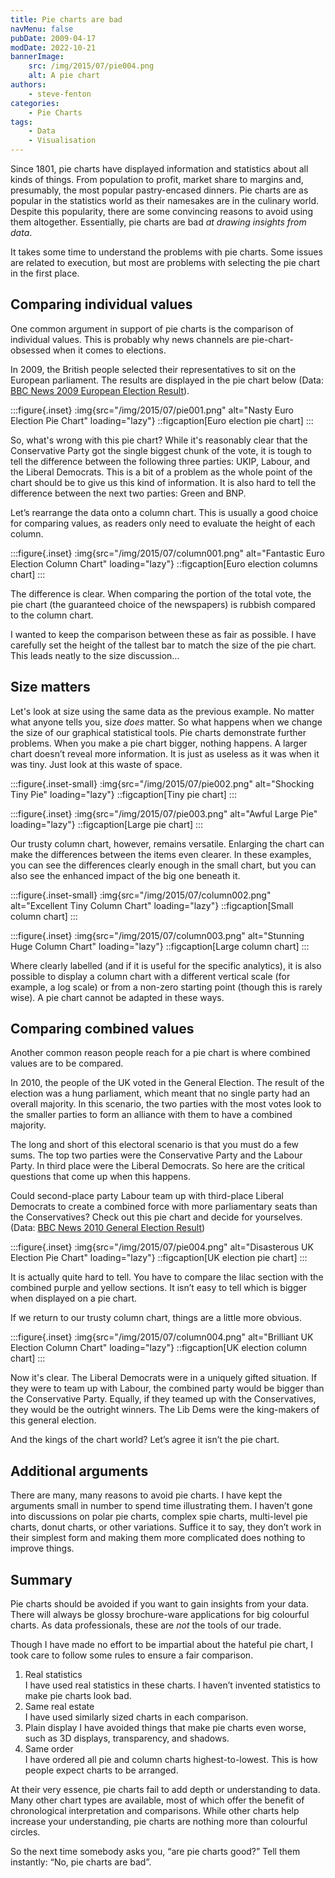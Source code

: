 ```yaml
---
title: Pie charts are bad
navMenu: false
pubDate: 2009-04-17
modDate: 2022-10-21
bannerImage:
    src: /img/2015/07/pie004.png
    alt: A pie chart
authors:
    - steve-fenton
categories:
    - Pie Charts
tags:
    - Data
    - Visualisation
---
```


Since 1801, pie charts have displayed information and statistics about all kinds of things. From population to profit, market share to margins and, presumably, the most popular pastry-encased dinners. Pie charts are as popular in the statistics world as their namesakes are in the culinary world. Despite this popularity, there are some convincing reasons to avoid using them altogether. Essentially, pie charts are bad *at drawing insights from data*.

It takes some time to understand the problems with pie charts. Some issues are related to execution, but most are problems with selecting the pie chart in the first place.

## Comparing individual values

One common argument in support of pie charts is the comparison of individual values. This is probably why news channels are pie-chart-obsessed when it comes to elections.

In 2009, the British people selected their representatives to sit on the European parliament. The results are displayed in the pie chart below (Data: [BBC News 2009 European Election Result](http://news.bbc.co.uk/1/shared/bsp/hi/elections/euro/09/html/ukregion_999999.stm)).

:::figure{.inset}
:img{src="/img/2015/07/pie001.png" alt="Nasty Euro Election Pie Chart" loading="lazy"}
::figcaption[Euro election pie chart]
:::

So, what's wrong with this pie chart? While it's reasonably clear that the Conservative Party got the single biggest chunk of the vote, it is tough to tell the difference between the following three parties: UKIP, Labour, and the Liberal Democrats. This is a bit of a problem as the whole point of the chart should be to give us this kind of information. It is also hard to tell the difference between the next two parties: Green and BNP.

Let’s rearrange the data onto a column chart. This is usually a good choice for comparing values, as readers only need to evaluate the height of each column.

:::figure{.inset}
:img{src="/img/2015/07/column001.png" alt="Fantastic Euro Election Column Chart" loading="lazy"}
::figcaption[Euro election columns chart]
:::

The difference is clear. When comparing the portion of the total vote, the pie chart (the guaranteed choice of the newspapers) is rubbish compared to the column chart.

I wanted to keep the comparison between these as fair as possible. I have carefully set the height of the tallest bar to match the size of the pie chart. This leads neatly to the size discussion…

## Size matters

Let's look at size using the same data as the previous example. No matter what anyone tells you, size *does* matter. So what happens when we change the size of our graphical statistical tools. Pie charts demonstrate further problems. When you make a pie chart bigger, nothing happens. A larger chart doesn’t reveal more information. It is just as useless as it was when it was tiny. Just look at this waste of space.

:::figure{.inset-small}
:img{src="/img/2015/07/pie002.png" alt="Shocking Tiny Pie" loading="lazy"}
::figcaption[Tiny pie chart]
:::

:::figure{.inset}
:img{src="/img/2015/07/pie003.png" alt="Awful Large Pie" loading="lazy"}
::figcaption[Large pie chart]
:::

Our trusty column chart, however, remains versatile. Enlarging the chart can make the differences between the items even clearer. In these examples, you can see the differences clearly enough in the small chart, but you can also see the enhanced impact of the big one beneath it.

:::figure{.inset-small}
:img{src="/img/2015/07/column002.png" alt="Excellent Tiny Column Chart" loading="lazy"}
::figcaption[Small column chart]
:::

:::figure{.inset}
:img{src="/img/2015/07/column003.png" alt="Stunning Huge Column Chart" loading="lazy"}
::figcaption[Large column chart]
:::

Where clearly labelled (and if it is useful for the specific analytics), it is also possible to display a column chart with a different vertical scale (for example, a log scale) or from a non-zero starting point (though this is rarely wise). A pie chart cannot be adapted in these ways.

## Comparing combined values

Another common reason people reach for a pie chart is where combined values are to be compared.

In 2010, the people of the UK voted in the General Election. The result of the election was a hung parliament, which meant that no single party had an overall majority. In this scenario, the two parties with the most votes look to the smaller parties to form an alliance with them to have a combined majority.

The long and short of this electoral scenario is that you must do a few sums. The top two parties were the Conservative Party and the Labour Party. In third place were the Liberal Democrats. So here are the critical questions that come up when this happens.

Could second-place party Labour team up with third-place Liberal Democrats to create a combined force with more parliamentary seats than the Conservatives? Check out this pie chart and decide for yourselves. (Data: [BBC News 2010 General Election Result](http://news.bbc.co.uk/1/shared/election2010/results/))

:::figure{.inset}
:img{src="/img/2015/07/pie004.png" alt="Disasterous UK Election Pie Chart" loading="lazy"}
::figcaption[UK election pie chart]
:::

It is actually quite hard to tell. You have to compare the lilac section with the combined purple and yellow sections. It isn’t easy to tell which is bigger when displayed on a pie chart.

If we return to our trusty column chart, things are a little more obvious.

:::figure{.inset}
:img{src="/img/2015/07/column004.png" alt="Brilliant UK Election Column Chart" loading="lazy"}
::figcaption[UK election column chart]
:::

Now it's clear. The Liberal Democrats were in a uniquely gifted situation. If they were to team up with Labour, the combined party would be bigger than the Conservative Party. Equally, if they teamed up with the Conservatives, they would be the outright winners. The Lib Dems were the king-makers of this general election.

And the kings of the chart world? Let’s agree it isn’t the pie chart.

## Additional arguments

There are many, many reasons to avoid pie charts. I have kept the arguments small in number to spend time illustrating them. I haven’t gone into discussions on polar pie charts, complex spie charts, multi-level pie charts, donut charts, or other variations. Suffice it to say, they don’t work in their simplest form and making them more complicated does nothing to improve things.

## Summary

Pie charts should be avoided if you want to gain insights from your data. There will always be glossy brochure-ware applications for big colourful charts. As data professionals, these are *not* the tools of our trade.

Though I have made no effort to be impartial about the hateful pie chart, I took care to follow some rules to ensure a fair comparison.

1. Real statistics  
    I have used real statistics in these charts. I haven’t invented statistics to make pie charts look bad.
2. Same real estate  
    I have used similarly sized charts in each comparison.
3. Plain display
    I have avoided things that make pie charts even worse, such as 3D displays, transparency, and shadows.
4. Same order  
    I have ordered all pie and column charts highest-to-lowest. This is how people expect charts to be arranged.

At their very essence, pie charts fail to add depth or understanding to data. Many other chart types are available, most of which offer the benefit of chronological interpretation and comparisons. While other charts help increase your understanding, pie charts are nothing more than colourful circles.

So the next time somebody asks you, “are pie charts good?” Tell them instantly: “No, pie charts are bad”.